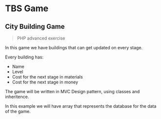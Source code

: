 # TBS Game

## City Building Game

> PHP advanced exercise

In this game we have buildings that can get updated on every stage.

Every building has:

- Name
- Level
- Cost for the next stage in materials
- Cost for the next stage in money

The game will be written in MVC Design pattern,
using classes and inheritence.

In this example we will have array that represents the database for the data of the game.




